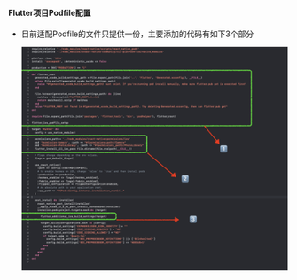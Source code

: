 #### Flutter项目Podfile配置

- 目前适配Podfile的文件只提供一份，主要添加的代码有如下3个部分

    ![图片说明](../../../images/image_11.png)